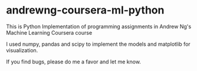 # andrewng-coursera-ml-python
This is Python Implementation of programming assignments in Andrew Ng's Machine Learning Coursera course

I used numpy, pandas and scipy to implement the models and matplotlib for visualization.

If you find bugs, please do me a favor and let me know.
